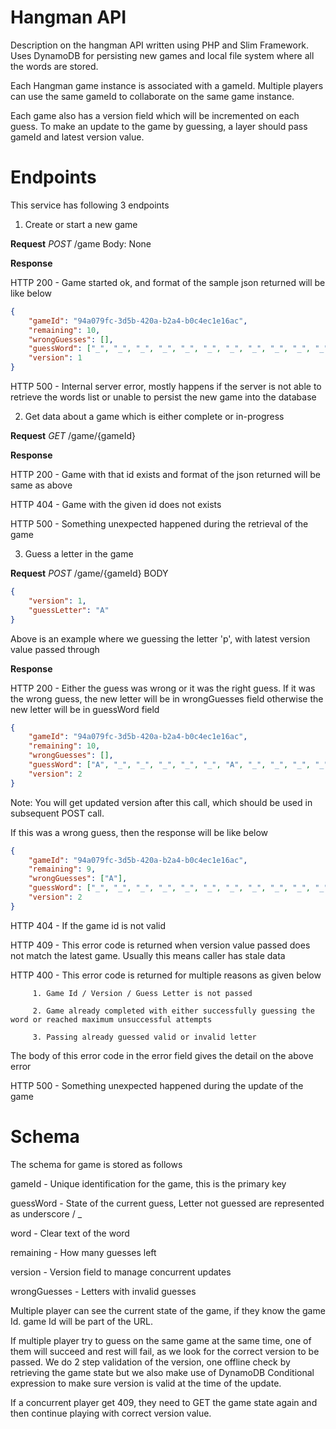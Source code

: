 # Hangman API

Description on the hangman API written using PHP and Slim Framework. Uses DynamoDB for persisting new games and local file system where all the words are stored.

Each Hangman game instance is associated with a gameId. Multiple players can use the same gameId to collaborate on the same game instance.

Each game also has a version field which will be incremented on each guess. To make an update to the game by guessing, a layer should pass gameId and latest version value.

# Endpoints

This service has following 3 endpoints

 1. Create or start a new game

**Request**
*POST* /game
Body: None

**Response**

HTTP 200 - Game started ok, and format of the sample json returned will be like below
```json
{
    "gameId": "94a079fc-3d5b-420a-b2a4-b0c4ec1e16ac",
    "remaining": 10,
    "wrongGuesses": [],
    "guessWord": ["_", "_", "_", "_", "_", "_", "_", "_", "_", "_", "_"],
    "version": 1
}
```

HTTP 500 - Internal server error, mostly happens if the server is not able to retrieve the words list or unable to persist the new game into the database

 2. Get data about a game which is either complete or in-progress

**Request**
*GET* /game/{gameId}

**Response**

 HTTP 200 - Game with that id exists and format of the json returned will be same as above
 
 HTTP 404 - Game with the given id does not exists
 
 HTTP 500 - Something unexpected happened during the retrieval of the game

 3. Guess a letter in the game

**Request**
*POST* /game/{gameId}
BODY
```json
{
    "version": 1,
    "guessLetter": "A"
}
```
Above is an example where we guessing the letter 'p', with latest version value passed through

**Response**

HTTP 200 - Either the guess was wrong or it was the right guess. If it was the wrong guess, the new letter will be in wrongGuesses field otherwise the new letter will be in guessWord field
```json
{
    "gameId": "94a079fc-3d5b-420a-b2a4-b0c4ec1e16ac",
    "remaining": 10,
    "wrongGuesses": [],
    "guessWord": ["A", "_", "_", "_", "_", "_", "A", "_", "_", "_", "_"],
    "version": 2
}
```
Note: You will get updated version after this call, which should be used in subsequent POST call.

If this was a wrong guess, then the response will be like below
```json
{
    "gameId": "94a079fc-3d5b-420a-b2a4-b0c4ec1e16ac",
    "remaining": 9,
    "wrongGuesses": ["A"],
    "guessWord": ["_", "_", "_", "_", "_", "_", "_", "_", "_", "_", "_"],
    "version": 2
}
```
HTTP 404 - If the game id is not valid

HTTP 409 - This error code is returned when version value passed does not match the latest game. Usually this means caller has stale data

HTTP 400 - This error code is returned for multiple reasons as given below

		 1. Game Id / Version / Guess Letter is not passed
		 
		 2. Game already completed with either successfully guessing the word or reached maximum unsuccessful attempts
		 
		 3. Passing already guessed valid or invalid letter 
		 
The body of this error code in the error field gives the detail on the above error

HTTP 500 - Something unexpected happened during the update of the game

# Schema

The schema for game is stored as follows

gameId - Unique identification for the game, this is the primary key

guessWord - State of the current guess, Letter not guessed are represented as underscore / _

word - Clear text of the word

remaining - How many guesses left

version - Version field to manage concurrent updates

wrongGuesses - Letters with invalid guesses

Multiple player can see the current state of the game, if they know the game Id. game Id will be part of the URL.

If multiple player try to guess on the same game at the same time, one of them will succeed and rest will fail, as we look for the correct version to be passed. We do 2 step validation of the version, one offline check by retrieving the game state but we also make use of DynamoDB Conditional expression to make sure version is valid at the time of the update.

If a concurrent player get 409, they need to GET the game state again and then continue playing with correct version value.

